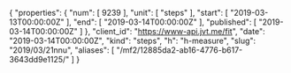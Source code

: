 {
  "properties": {
    "num": [
      9239
    ],
    "unit": [
      "steps"
    ],
    "start": [
      "2019-03-13T00:00:00Z"
    ],
    "end": [
      "2019-03-14T00:00:00Z"
    ],
    "published": [
      "2019-03-14T00:00:00Z"
    ]
  },
  "client_id": "https://www-api.jvt.me/fit",
  "date": "2019-03-14T00:00:00Z",
  "kind": "steps",
  "h": "h-measure",
  "slug": "2019/03/21nnu",
  "aliases": [
    "/mf2/12885da2-ab16-4776-b617-3643dd9e1125/"
  ]
}
